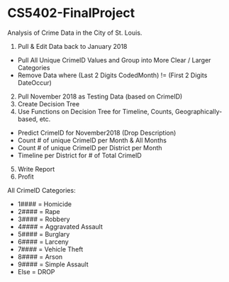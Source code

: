 # CS5402-FinalProject
Analysis of Crime Data in the City of St. Louis.

1. Pull & Edit Data back to January 2018
- Pull All Unique CrimeID Values and Group into More Clear / Larger Categories
- Remove Data where (Last 2 Digits CodedMonth) != (First 2 Digits DateOccur)
2. Pull November 2018 as Testing Data (based on CrimeID)
3. Create Decision Tree
4. Use Functions on Decision Tree for Timeline, Counts, Geographically-based, etc.
- Predict CrimeID for November2018 (Drop Description)
- Count # of unique CrimeID per Month & All Months
- Count # of unique CrimeID per District per Month
- Timeline per District for # of Total CrimeID
5. Write Report
6. Profit


All CrimeID Categories:
- 1#### = Homicide
- 2#### = Rape
- 3#### = Robbery
- 4#### = Aggravated Assault
- 5#### = Burglary
- 6#### = Larceny
- 7#### = Vehicle Theft
- 8#### = Arson
- 9#### = Simple Assault
- Else = DROP
